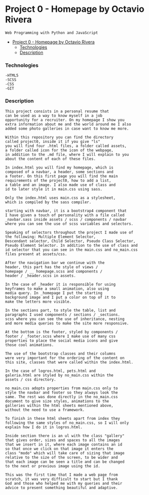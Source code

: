 # Project 0 - Homepage by Octavio Rivera

    Web Programming with Python and JavaScript  

- [Project 0 - Homepage by Octavio Rivera](#project-0---homepage-by-octavio-rivera)
    - [Technologies](#technologies)
    - [Description](#description)

### Technologies

    -HTML5
    -SCSS
    -CSS
    -GIT

### Description

    This project consists in a personal resume that
    can be used as a way to know myself in a job
    opportunity for a recruiter. On my homepage I show you
    extra information about me and the world around me I also 
    added some photo galleries in case want to know me more.

    Within this repository you can find the directory
    called project0, inside it if you give "ls"
    you will find four .html files, a folder called assets, 
    a folder called icon for the icon of the webpage,
    in addition to the .md file, where I will explain to you
    about the content of each of these files.

    In index.html you will find my homepage, which is
    composed of a navbar, a header, some sections and 
    a footer. On this first page you will find the main 
    requirements of the project0, how to add a list, 
    a table and an image. I also made use of class and
    id to later style it in main.css using sass.

    Only the index.html uses main.css as a stylesheet,
    which is compiled by the sass compiler.

    starting with navbar, it is a bootstrap4 component that
    I have given a touch of personality with a file called
    _navbar.sass inside assets / scss / components / navbar
    where you can see the use of scss variables and selectors.

    Speaking of selectors throughout the project I made use of
    the following: Multiple Element Selector,
    Descendant selector, Child Selector, Pseudo Class Selector,
    Pseudo Element Selector. In addition to the use of class and
    id selector that you can see in the main.css and no_main.css
    files present at assets/css.

    After the navigation bar we continue with the
    header, this part has the style of views /
    homepage / __ homepage.scss and components /
    header / _header.scss in assets.

    In the case of _header it is responsible for using
    keyframes to make a small animation, also using
    media query. In _homepage I put the starting
    background image and I put a color on top of it to
    make the letters more visible.

    In the sections part, to style the table, list and
    paragraphs I used components / sections / _sections.
    scss where you can see the use of inheritance, nesting
    and more media queries to make the site more responsive.

    At the bottom is the footer, styled by components /
    footer / _footer.scss where I make use of many css
    properties to place the social media icons and give
    those cool animations.

    The use of the bootstrap classes and their columns
    were very important for the ordering of the content on
    this site, classes that were called within the index.html.

    In the case of logros.html, pets.html and
    galeria.html are styled by no_main.css within the
    assets / css directory.

    no_main.css adopts properties from main.css only to
    style the navbar and footer so they always look the
    same. The rest was done directly in the no_main.css
    document to give size styles, animations to the
    galleries within the html sheets mentioned above,
    without the need to use a framework.

    To finish in these html sheets apart from index they
    following the same styles of no_main.css, so I will only
    explain how I do it in logros.html.

    Inside section there is an ul with the class "gallery"
    that gives order, sizes and spaces to all the images
    that we insert in it, where each image contains an id
    so that once we click on that image it enters the
    class "modo" which will take care of sizing that image
    relative to the size of the screen, to be wider and
    that each image can be seen a title and can be changed
    to the next or previous image using the id.

    This was the first time that I made a web page from
    scratch, it was very difficult to start but I thank
    God and those who helped me with my queries and their
    advice to present something beautiful and adaptive.









